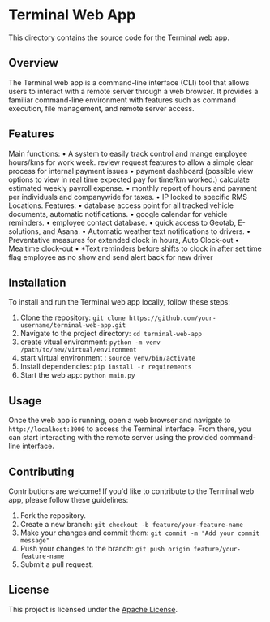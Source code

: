 # Terminal Web App

This directory contains the source code for the Terminal web app.

## Overview

The Terminal web app is a command-line interface (CLI) tool that allows users to interact with a remote server through a web browser. It provides a familiar command-line environment with features such as command execution, file management, and remote server access.

## Features

Main functions:
  •	A system to easily track control and mange employee hours/kms for work week. review request features to allow a simple clear process for internal payment issues
  •	payment dashboard (possible view options to view in real time expected pay for time/km worked.) calculate estimated weekly payroll expense.
  •	monthly report of hours and payment per individuals and companywide for taxes.
  •	IP locked to specific RMS Locations.
Features:
  •	database access point for all tracked vehicle documents, automatic notifications.
  •	google calendar for vehicle reminders.
  •	employee contact database.
  •	quick access to Geotab, E-solutions, and Asana.
  •	Automatic weather text notifications to drivers.
  •	Preventative measures for extended clock in hours, Auto Clock-out
  •	Mealtime clock-out
  •	*Text reminders before shifts to clock in after set time flag employee as no show and send alert back for new driver

## Installation

To install and run the Terminal web app locally, follow these steps:

1. Clone the repository: `git clone https://github.com/your-username/terminal-web-app.git`
2. Navigate to the project directory: `cd terminal-web-app`
4. create vitual environment: `python -m venv /path/to/new/virtual/environment`
6. start virtual environment : `source venv/bin/activate`
7. Install dependencies: `pip install -r requirements`
8. Start the web app: `python main.py`

## Usage

Once the web app is running, open a web browser and navigate to `http://localhost:3000` to access the Terminal interface. From there, you can start interacting with the remote server using the provided command-line interface.

## Contributing

Contributions are welcome! If you'd like to contribute to the Terminal web app, please follow these guidelines:

1. Fork the repository.
2. Create a new branch: `git checkout -b feature/your-feature-name`
3. Make your changes and commit them: `git commit -m "Add your commit message"`
4. Push your changes to the branch: `git push origin feature/your-feature-name`
5. Submit a pull request.

## License

This project is licensed under the [Apache License](LICENSE).
